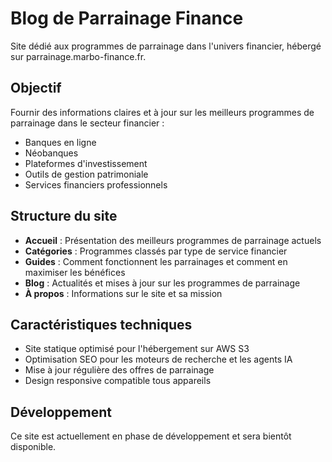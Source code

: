 # Blog de Parrainage Finance

Site dédié aux programmes de parrainage dans l'univers financier, hébergé sur parrainage.marbo-finance.fr.

## Objectif

Fournir des informations claires et à jour sur les meilleurs programmes de parrainage dans le secteur financier :
- Banques en ligne
- Néobanques
- Plateformes d'investissement
- Outils de gestion patrimoniale
- Services financiers professionnels

## Structure du site

- **Accueil** : Présentation des meilleurs programmes de parrainage actuels
- **Catégories** : Programmes classés par type de service financier
- **Guides** : Comment fonctionnent les parrainages et comment en maximiser les bénéfices
- **Blog** : Actualités et mises à jour sur les programmes de parrainage
- **À propos** : Informations sur le site et sa mission

## Caractéristiques techniques

- Site statique optimisé pour l'hébergement sur AWS S3
- Optimisation SEO pour les moteurs de recherche et les agents IA
- Mise à jour régulière des offres de parrainage
- Design responsive compatible tous appareils

## Développement

Ce site est actuellement en phase de développement et sera bientôt disponible.
